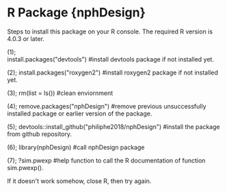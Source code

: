 # R Package {nphDesign}
Steps to install this package on your R console. The required R version is 4.0.3 or later. 

(1);   
install.packages("devtools") #install devtools package if not installed yet.

(2); 
install.packages("roxygen2") #install roxygen2 package if not installed yet.

(3); 
rm(list = ls()) #clean enviornment

(4); 
remove.packages("nphDesign") #remove previous unsuccessfully installed package or earlier version of the package.

(5); 
devtools::install_github("philiphe2018/nphDesign") #install the package from github repository.

(6); 
library(nphDesign) #call nphDesign package

(7); 
?sim.pwexp  #help function to call the R documentation of function sim.pwexp(). 


If it doesn't work somehow, close R, then try again. 
